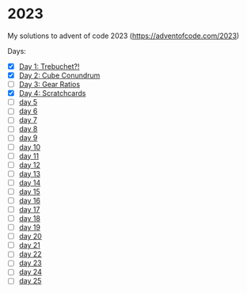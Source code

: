 # 2023

My solutions to advent of code 2023 (https://adventofcode.com/2023)

Days:
- [x] [Day 1: Trebuchet?!](https://adventofcode.com/2023/day/1)
- [x] [Day 2: Cube Conundrum](https://adventofcode.com/2023/day/2)
- [ ] [Day 3: Gear Ratios](https://adventofcode.com/2023/day/3)
- [x] [Day 4: Scratchcards](https://adventofcode.com/2023/day/4)
- [ ] [day 5](https://adventofcode.com/2023/day/5)
- [ ] [day 6](https://adventofcode.com/2023/day/6)
- [ ] [day 7](https://adventofcode.com/2023/day/7)
- [ ] [day 8](https://adventofcode.com/2023/day/8)
- [ ] [day 9](https://adventofcode.com/2023/day/9)
- [ ] [day 10](https://adventofcode.com/2023/day/10)
- [ ] [day 11](https://adventofcode.com/2023/day/11)
- [ ] [day 12](https://adventofcode.com/2023/day/12)
- [ ] [day 13](https://adventofcode.com/2023/day/13)
- [ ] [day 14](https://adventofcode.com/2023/day/14)
- [ ] [day 15](https://adventofcode.com/2023/day/15)
- [ ] [day 16](https://adventofcode.com/2023/day/16)
- [ ] [day 17](https://adventofcode.com/2023/day/17)
- [ ] [day 18](https://adventofcode.com/2023/day/18)
- [ ] [day 19](https://adventofcode.com/2023/day/19)
- [ ] [day 20](https://adventofcode.com/2023/day/20)
- [ ] [day 21](https://adventofcode.com/2023/day/21)
- [ ] [day 22](https://adventofcode.com/2023/day/22)
- [ ] [day 23](https://adventofcode.com/2023/day/23)
- [ ] [day 24](https://adventofcode.com/2023/day/24)
- [ ] [day 25](https://adventofcode.com/2023/day/25)

